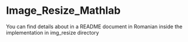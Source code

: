 # Image_Resize_Mathlab
You can find details about in a README document in Romanian inside the implementation in img_resize directory

